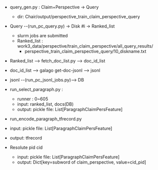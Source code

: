 

* query_gen.py : Claim+Perspective -> Query
  * dir: Chair/output/perspective_train_claim_perspective_query
* Query --(run_pc_query.py) -> Disk #i -> Ranked_list
  * slurm jobs are submitted
  * Ranked_list : work3_data/perspective/train_claim_perspective/all_query_results/
    * perspective_train_claim_perspective_query/10_diskname.txt
    
* Ranked_list --> fetch_doc_list.py --> doc_id_list
* doc_id_list --> galago get-doc-jsonl --> jsonl
* jsonl --(run_pc_jsonl_jobs.py)--> DB


* run_select_paragraph.py :
  * runner : 0~605 
  * input: ranked_list, docs(DB) 
  * output: pickle file: List[ParagraphClaimPersFeature]

*  run_encode_paragraph_tfrecord.py
  * input: pickle file: List[ParagraphClaimPersFeature]
  * output:  tfrecord
  
  
* Resolute pid cid
  * input: pickle file: List[ParagraphClaimPersFeature]
  * output: Dict[key=subword of claim_perspective, value=cid_pid]
  
  
   